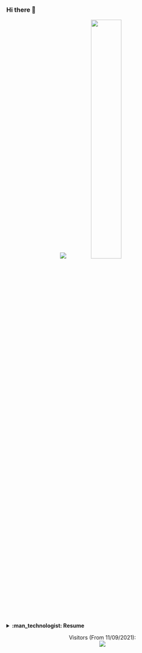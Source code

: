 ### Hi there 👋


<!-- ![image](https://github.com/AllenWrong/AllenWrong/blob/main/temp.gif) -->

<!--
**AllenWrong/AllenWrong** is a ✨ _special_ ✨ repository because its `README.md` (this file) appears on your GitHub profile.-->


<!-- ![](https://github-readme-stats.vercel.app/api?username=allenwrong&count_private=true&hide_border=true&show_icons=true&line_height=25) -->
<!-- ![](https://github-readme-stats.vercel.app/api/top-langs/?username=allenwrong&hide_border=true&langs_count=8&layout=compact) -->

<p align = "center">
  <img src = "https://github-readme-stats.vercel.app/api?username=allenwrong&count_private=true&hide_border=true&show_icons=true&line_height=25">
  <img src = "https://github-readme-stats.vercel.app/api/top-langs/?username=allenwrong&hide_border=true&langs_count=8&layout=compact" style="width:40%">
</p>

<details>
  <summary><b>:man_technologist: Resume</b></summary>
  
  ## Person Information 
  - :school: **Undergraduate school:** Shandong Normal University
    - Major in Computer Science
  - :school: **Current University:** Beijing University of Posts and Telecommunications
    - Mainly studying Maching Learning and Multi-Modal Machine Learning
  - **QQ:** 884691896
  - **Wechat:** gg15020654388
  - **Email:** 884691896@qq.com
 
  ## Project
  
  #### **Nand to Tetris** <a href="https://github.com/AllenWrong/nand2tetris">here</a> 
  - What i did 1
  - What i did 2
  - ...
  
  #### **SimpleDb** <a href="http://dsg.csail.mit.edu/6.830/sched.php">Reference 6.830</a>
  - What i did 1
  - What i did 2
  - ...
  
  #### **Incomplete Multi-Modal Clustering System**
  - What i did 1
  - What i did 2
  
</details>


<p align="center"> 
  Visitors (From 11/09/2021):<br>
  <img src="https://profile-counter.glitch.me/AllenWrong/count.svg" />
</p>

